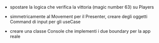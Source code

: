 - spostare la logica che verifica la vittoria (magic number 63)
    su Players
  
- simmetricamente al Movement per il Presenter, creare 
    degli oggetti Command di input per gli useCase
  
- creare una classe Console che implementi i due boundary per la app reale